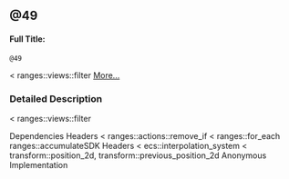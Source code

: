

## @49

#### Full Title:
```
@49
```




< ranges::views::filter  [More...](#detailed-description)













### Detailed Description

< ranges::views::filter 

























Dependencies Headers < ranges::actions::remove_if < ranges::for_each ranges::accumulateSDK Headers < ecs::interpolation_system < transform::position_2d, transform::previous_position_2d Anonymous Implementation 











